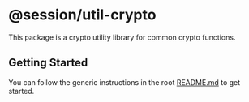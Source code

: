 # @session/util-crypto

This package is a crypto utility library for common crypto functions.

## Getting Started

You can follow the generic instructions in the root [README.md](../../README.md#getting-started) to get started.
